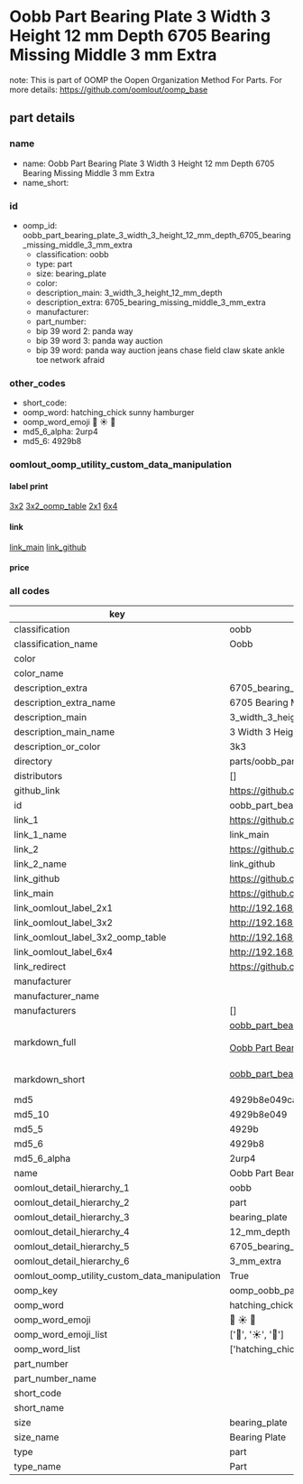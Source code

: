 # Oobb Part Bearing Plate 3 Width 3 Height 12 mm Depth 6705 Bearing Missing Middle 3 mm Extra  

note: This is part of OOMP the Oopen Organization Method For Parts. For more details: https://github.com/oomlout/oomp_base

##  part details
  







### name
* name: Oobb Part Bearing Plate 3 Width 3 Height 12 mm Depth 6705 Bearing Missing Middle 3 mm Extra
* name_short: 
### id
* oomp_id: oobb_part_bearing_plate_3_width_3_height_12_mm_depth_6705_bearing_missing_middle_3_mm_extra
  * classification: oobb
  * type: part
  * size: bearing_plate
  * color: 
  * description_main: 3_width_3_height_12_mm_depth
  * description_extra: 6705_bearing_missing_middle_3_mm_extra
  * manufacturer: 
  * part_number: 
  * bip 39 word 2: panda way
  * bip 39 word 3: panda way auction
  * bip 39 word: panda way auction jeans chase field claw skate ankle toe network afraid

### other_codes
* short_code: 
* oomp_word: hatching_chick sunny hamburger
* oomp_word_emoji :hatching_chick: :sunny: :hamburger:
* md5_6_alpha: 2urp4
* md5_6: 4929b8






### oomlout_oomp_utility_custom_data_manipulation
#### label print
[3x2](http://192.168.1.245:1112/?label=oomp%202urp4)
[3x2_oomp_table](http://192.168.1.108:1112/?label=oomp%202urp4)
[2x1](http://192.168.1.242:1112/?label=oomp%202urp4)
[6x4](http://192.168.1.55:1112/?label=oomp%202urp4)    

#### link

[link_main](https://github.com/oomlout/oomlout_oomp_version_1_messy/tree/main/parts/oobb_part_bearing_plate_3_width_3_height_12_mm_depth_6705_bearing_missing_middle_3_mm_extra) [link_github](https://github.com/oomlout/oomlout_oomp_version_1_messy/tree/main/parts/oobb_part_bearing_plate_3_width_3_height_12_mm_depth_6705_bearing_missing_middle_3_mm_extra)                             

#### price







### all codes 
| key | value |  
| --- | --- |  
| classification | oobb |  
| classification_name | Oobb |  
| color |  |  
| color_name |  |  
| description_extra | 6705_bearing_missing_middle_3_mm_extra |  
| description_extra_name | 6705 Bearing Missing Middle 3 mm Extra |  
| description_main | 3_width_3_height_12_mm_depth |  
| description_main_name | 3 Width 3 Height 12 mm Depth |  
| description_or_color | 3k3 |  
| directory | parts/oobb_part_bearing_plate_3_width_3_height_12_mm_depth_6705_bearing_missing_middle_3_mm_extra |  
| distributors | [] |  
| github_link | https://github.com/oomlout/oomlout_oomp_part_src/tree/main/parts/oobb_part_bearing_plate_3_width_3_height_12_mm_depth_6705_bearing_missing_middle_3_mm_extra |  
| id | oobb_part_bearing_plate_3_width_3_height_12_mm_depth_6705_bearing_missing_middle_3_mm_extra |  
| link_1 | https://github.com/oomlout/oomlout_oomp_version_1_messy/tree/main/parts/oobb_part_bearing_plate_3_width_3_height_12_mm_depth_6705_bearing_missing_middle_3_mm_extra |  
| link_1_name | link_main |  
| link_2 | https://github.com/oomlout/oomlout_oomp_version_1_messy/tree/main/parts/oobb_part_bearing_plate_3_width_3_height_12_mm_depth_6705_bearing_missing_middle_3_mm_extra |  
| link_2_name | link_github |  
| link_github | https://github.com/oomlout/oomlout_oomp_version_1_messy/tree/main/parts/oobb_part_bearing_plate_3_width_3_height_12_mm_depth_6705_bearing_missing_middle_3_mm_extra |  
| link_main | https://github.com/oomlout/oomlout_oomp_version_1_messy/tree/main/parts/oobb_part_bearing_plate_3_width_3_height_12_mm_depth_6705_bearing_missing_middle_3_mm_extra |  
| link_oomlout_label_2x1 | http://192.168.1.242:1112/?label=oomp%202urp4 |  
| link_oomlout_label_3x2 | http://192.168.1.245:1112/?label=oomp%202urp4 |  
| link_oomlout_label_3x2_oomp_table | http://192.168.1.108:1112/?label=oomp%202urp4 |  
| link_oomlout_label_6x4 | http://192.168.1.55:1112/?label=oomp%202urp4 |  
| link_redirect | https://github.com/oomlout/oomlout_oomp_version_1_messy/tree/main/parts/oobb_part_bearing_plate_3_width_3_height_12_mm_depth_6705_bearing_missing_middle_3_mm_extra |  
| manufacturer |  |  
| manufacturer_name |  |  
| manufacturers | [] |  
| markdown_full | [oobb_part_bearing_plate_3_width_3_height_12_mm_depth_6705_bearing_missing_middle_3_mm_extra](none)<br>[](none)<br>[Oobb Part Bearing Plate 3 Width 3 Height 12 Mm Depth 6705 Bearing Missing Middle 3 Mm Extra](none)<br><br> |  
| markdown_short | [oobb_part_bearing_plate_3_width_3_height_12_mm_depth_6705_bearing_missing_middle_3_mm_extra](none)<br><br> |  
| md5 | 4929b8e049ca05415793577a1dfe04fb |  
| md5_10 | 4929b8e049 |  
| md5_5 | 4929b |  
| md5_6 | 4929b8 |  
| md5_6_alpha | 2urp4 |  
| name | Oobb Part Bearing Plate 3 Width 3 Height 12 mm Depth 6705 Bearing Missing Middle 3 mm Extra |  
| oomlout_detail_hierarchy_1 | oobb |  
| oomlout_detail_hierarchy_2 | part |  
| oomlout_detail_hierarchy_3 | bearing_plate |  
| oomlout_detail_hierarchy_4 | 12_mm_depth |  
| oomlout_detail_hierarchy_5 | 6705_bearing_missing_middle |  
| oomlout_detail_hierarchy_6 | 3_mm_extra |  
| oomlout_oomp_utility_custom_data_manipulation | True |  
| oomp_key | oomp_oobb_part_bearing_plate_3_width_3_height_12_mm_depth_6705_bearing_missing_middle_3_mm_extra |  
| oomp_word | hatching_chick sunny hamburger |  
| oomp_word_emoji | :hatching_chick: :sunny: :hamburger: |  
| oomp_word_emoji_list | [':hatching_chick:', ':sunny:', ':hamburger:'] |  
| oomp_word_list | ['hatching_chick', 'sunny', 'hamburger'] |  
| part_number |  |  
| part_number_name |  |  
| short_code |  |  
| short_name |  |  
| size | bearing_plate |  
| size_name | Bearing Plate |  
| type | part |  
| type_name | Part |  
